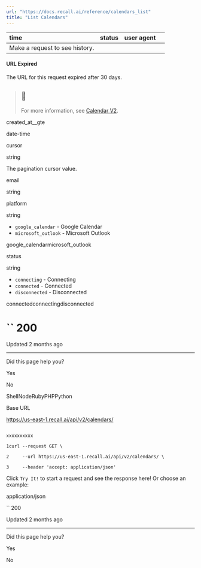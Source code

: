 ```yaml
---
url: "https://docs.recall.ai/reference/calendars_list"
title: "List Calendars"
---
```


| time | status | user agent |  |
| :-- | :-- | :-- | :-- |
| Make a request to see history. |

#### URL Expired

The URL for this request expired after 30 days.

> ## 📘
>
> For more information, see [Calendar V2](https://docs.recall.ai/docs/v2).

created\_at\_\_gte

date-time

cursor

string

The pagination cursor value.

email

string

platform

string

- `google_calendar` \- Google Calendar
- `microsoft_outlook` \- Microsoft Outlook

google\_calendarmicrosoft\_outlook

status

string

- `connecting` \- Connecting
- `connected` \- Connected
- `disconnected` \- Disconnected

connectedconnectingdisconnected

# `` 200

Updated 2 months ago

* * *

Did this page help you?

Yes

No

ShellNodeRubyPHPPython

Base URL

https://us-east-1.recall.ai/api/v2/calendars/

```

xxxxxxxxxx

1curl --request GET \

2     --url https://us-east-1.recall.ai/api/v2/calendars/ \

3     --header 'accept: application/json'

```

Click `Try It!` to start a request and see the response here! Or choose an example:

application/json

`` 200

Updated 2 months ago

* * *

Did this page help you?

Yes

No